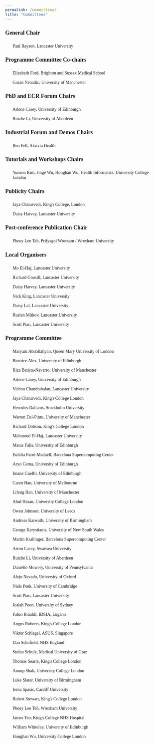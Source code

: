 ```yaml
---
permalink: /committees/
title: "Committees"
---
```


<html>
 <meta name="viewport" content="width=device-width, initial-scale=1"> 
<head>
<style>
body {
    font-family: 'Akaya Telivigala';
} 
h1, h2, h3, h5, h6 {
  font-family: 'Akaya Telivigala';
}
h4 {
  font-family: 'Akaya Telivigala';
  font-size: 18px;
}
p {
font-size: 14px;
}

</style>
</head>
<body>

<h4>General Chair</h4> 
<ul>
<p>Paul Rayson, Lancaster University</p>
</ul>

<h4>Programme Committee Co-chairs</h4>
<ul>
<p>Elizabeth Ford, Brighton and Sussex Medical School</p>
<p>Goran Nenadic, University of Manchester</p>
</ul>

<h4>PhD and ECR Forum Chairs</h4>
<ul>
<p>Arlene Casey, University of Edinburgh</p>
<p>Ruizhe Li, University of Aberdeen</p>
</ul>
    
<h4>Industrial Forum and Demos Chairs</h4>
<ul>
<p>Ben Fell, Akrivia Health</p>
</ul>

<h4>Tutorials and Workshops Chairs</h4>   
<ul>
<p>Yunsoo Kim, Jinge Wu, Honghan Wu, Health Informatics, University College London</p>
</ul>

<h4>Publicity Chairs</h4>
<ul>
<p>Jaya Chaturvedi, King's College, London</p>
<p>Daisy Harvey, Lancaster University</p>
</ul>

<h4>Post-conference Publication Chair</h4>
<ul>
<p>Phoey Lee Teh, Prifysgol Wrecsam / Wrexham University</p>
</ul>

<h4>Local Organisers</h4>
<ul>
<p>Mo El-Haj, Lancaster University</p>
      	<p>Richard Gnosill, Lancaster University</p>
      	<p>Daisy Harvey, Lancaster University</p>
      	<p>Nick King, Lancaster University</p>
      <p>Daisy Lal, Lancaster University</p>
      <p>Ruslan Mitkov, Lancaster University</p>
      <p>Scott Piao, Lancaster University</p>
</ul>

<h4>Programme Committee</h4>
<ul>
<p> Maryam Abdollahyan, Queen Mary University of London </p>
<p> Beatrice Alex, University of Edinburgh </p>
<p> Riza Batista-Navarro, University of Manchester </p> 
<p> Arlene Casey, University of Edinburgh </p>
<p> Vishnu Chandrabalan, Lancaster University </p>
<p> Jaya Chaturvedi, King's College London </p>
<p> Hercules Dalianis, Stockholm University </p>
<p> Warren Del-Pinto, University of Manchester </p>
<p> Richard Dobson, King's College London </p>
<p> Mahmoud El-Haj, Lancaster University </p>
<p> Matus Falis, University of Edinburgh </p>
<p> Eulàlia Farré-Maduell, Barcelona Supercomputing Center </p>
<p> Aryo Gema, University of Edinburgh </p>
<p> Imane Guellil, University of Edinburgh </p>
<p> Caren Han, University of Melbourne </p>
<p> Lifeng Han, University of Manchester </p>
<p> Abul Hasan, University College London </p>
<p> Owen Johnson, University of Leeds </p>
<p> Andreas Karwath, University of Birmingham </p>
<p> George Karystianis, University of New South Wales </p>
<p> Martin Krallinger, Barcelona Supercomputing Center </p>
<p> Arron Lacey, Swansea University </p>
<p> Ruizhe Li, University of Aberdeen </p>
<p> Danielle Mowery, University of Pennsylvania </p>
<p> Alejo Nevado, University of Oxford </p>
<p> Niels Peek, University of Cambridge </p>
<p> Scott Piao, Lancaster University </p>
<p> Josiah Poon, University of Sydney </p>
<p> Fabio Rinaldi, IDSIA, Lugano </p>
<p> Angus Roberts, King's College London </p>
<p> Viktor Schlegel, ASUS, Singapore </p>
<p> Dan Schofield, NHS England </p>
<p> Stefan Schulz, Medical University of Graz </p>
<p> Thomas Searle, King's College London </p>
<p> Anoop Shah, University College London </p>
<p> Luke Slater, University of Birmingham </p>
<p> Irena Spasic, Cardiff University </p>
<p> Robert Stewart, King's College London </p>
<p> Phoey Lee Teh, Wrexham University </p>
<p> James Teo, King's College NHS Hospital </p>
<p> William Whiteley, University of Edinburgh </p>
<p> Honghan Wu, University College London </p>
<p></p>
</ul>

</body>
</html> 


